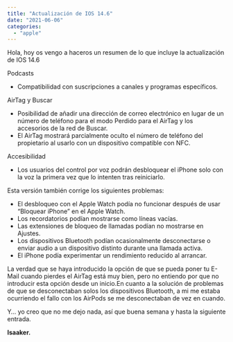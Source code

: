 ```yaml
---
title: "Actualización de IOS 14.6"
date: "2021-06-06"
categories: 
  - "apple"
---
```


Hola, hoy os vengo a haceros un resumen de lo que incluye la actualización de IOS 14.6

Podcasts

- Compatibilidad con suscripciones a canales y programas específicos.

AirTag y Buscar

- Posibilidad de añadir una dirección de correo electrónico en lugar de un número de teléfono para el modo Perdido para el AirTag y los accesorios de la red de Buscar.
- El AirTag mostrará parcialmente oculto el número de teléfono del propietario al usarlo con un dispositivo compatible con NFC.

Accesibilidad

- Los usuarios del control por voz podrán desbloquear el iPhone solo con la voz la primera vez que lo intenten tras reiniciarlo.

Esta versión también corrige los siguientes problemas:

- El desbloqueo con el Apple Watch podía no funcionar después de usar “Bloquear iPhone” en el Apple Watch.
- Los recordatorios podían mostrarse como líneas vacías.
- Las extensiones de bloqueo de llamadas podían no mostrarse en Ajustes.
- Los dispositivos Bluetooth podían ocasionalmente desconectarse o enviar audio a un dispositivo distinto durante una llamada activa.
- El iPhone podía experimentar un rendimiento reducido al arrancar.

La verdad que se haya introducido la opción de que se pueda poner tu E-Mail cuando pierdes el AirTag está muy bien, pero no entiendo por que no introducir esta opción desde un inicio.En cuanto a la solución de problemas de que se desconectaban solos los dispositivos Bluetooth, a mi me estaba ocurriendo el fallo con los AirPods se me desconectaban de vez en cuando.

Y… yo creo que no me dejo nada, así que buena semana y hasta la siguiente entrada.

**Isaaker.**
